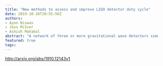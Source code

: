 ```yaml
---
title: "New methods to assess and improve LIGO detector duty cycle"
date: 2019-10-26T20:55:56Z
authors:
- Ayon Biswas
- Jess McIver
- Ashish Mahabal
abstract: "A network of three or more gravitational wave detectors simultaneously taking data is required to generate a well-localized sky map for gravitational wave sources, such as GW170817. Local seismic disturbances often cause the LIGO and Virgo detectors to lose light resonance in one or more of their component optic cavities, and the affected detector is unable to take data until resonance is recovered. In this paper, we use machine learning techniques to gain insight into the predictive behavior of the LIGO detector optic cavities during the second LIGO-Virgo observing run. We identify a minimal set of optic cavity control signals and data features which capture interferometer behavior leading to a loss of light resonance, or lockloss. We use these channels to accurately distinguish between lockloss events and quiet interferometer operating times via both supervised and unsupervised machine learning methods. This analysis yields new insights into how components of the LIGO detectors contribute to lockloss events, which could inform detector commissioning efforts to mitigate the associated loss of uptime. Particularly, we find that the state of the component optical cavities is a better predictor of loss of lock than ground motion trends. We report prediction accuracies of 98% for times just prior to lock loss, and 90% for times up to 30 seconds prior to lockloss, which shows promise for this method to be applied in near-real time to trigger preventative detector state changes. This method can be extended to target other auxiliary subsystems or times of interest, such as transient noise or loss in detector sensitivity. Application of these techniques during the third LIGO-Virgo observing run and beyond would maximize the potential of the global detector network for multi-messenger astronomy with gravitational waves."
featured: true
tags:
---
```

http://arxiv.org/abs/1910.12143v1